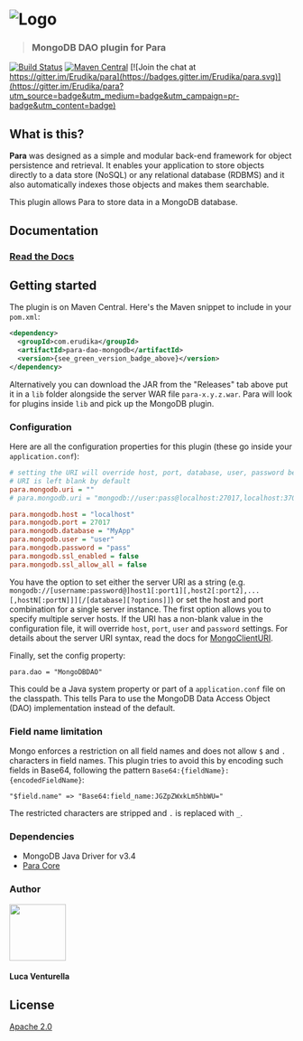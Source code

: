 ![Logo](https://s3-eu-west-1.amazonaws.com/org.paraio/para.png)
============================

> ### MongoDB DAO plugin for Para

[![Build Status](https://travis-ci.org/Erudika/para-dao-mongodb.svg?branch=master)](https://travis-ci.org/Erudika/para-dao-mongodb)
[![Maven Central](https://maven-badges.herokuapp.com/maven-central/com.erudika/para-dao-mongodb/badge.svg)](https://maven-badges.herokuapp.com/maven-central/com.erudika/para-dao-mongodb)
[![Join the chat at https://gitter.im/Erudika/para](https://badges.gitter.im/Erudika/para.svg)](https://gitter.im/Erudika/para?utm_source=badge&utm_medium=badge&utm_campaign=pr-badge&utm_content=badge)

## What is this?

**Para** was designed as a simple and modular back-end framework for object persistence and retrieval.
It enables your application to store objects directly to a data store (NoSQL) or any relational database (RDBMS)
and it also automatically indexes those objects and makes them searchable.

This plugin allows Para to store data in a MongoDB database.

## Documentation

### [Read the Docs](https://paraio.org/docs)

## Getting started

The plugin is on Maven Central. Here's the Maven snippet to include in your `pom.xml`:

```xml
<dependency>
  <groupId>com.erudika</groupId>
  <artifactId>para-dao-mongodb</artifactId>
  <version>{see_green_version_badge_above}</version>
</dependency>
```

Alternatively you can download the JAR from the "Releases" tab above put it in a `lib` folder alongside the server
WAR file `para-x.y.z.war`. Para will look for plugins inside `lib` and pick up the MongoDB plugin.

### Configuration

Here are all the configuration properties for this plugin (these go inside your `application.conf`):
```ini
# setting the URI will override host, port, database, user, password below
# URI is left blank by default
para.mongodb.uri = ""
# para.mongodb.uri = "mongodb://user:pass@localhost:27017,localhost:37017/MyApp"

para.mongodb.host = "localhost"
para.mongodb.port = 27017
para.mongodb.database = "MyApp"
para.mongodb.user = "user"
para.mongodb.password = "pass"
para.mongodb.ssl_enabled = false
para.mongodb.ssl_allow_all = false
```

You have the option to set either the server URI as a string (e.g. `mongodb://[username:password@]host1[:port1][,host2[:port2],...[,hostN[:portN]]][/[database][?options]]`) or set the
host and port combination for a single server instance. The first option allows you to specify multiple server hosts.
If the URI has a non-blank value in the configuration file, it will override `host`, `port`, `user` and `password` settings.
For details about the server URI syntax, read the docs for [MongoClientURI](https://mongodb.github.io/mongo-java-driver/3.4/javadoc/com/mongodb/MongoClientURI.html).

Finally, set the config property:
```
para.dao = "MongoDBDAO"
```
This could be a Java system property or part of a `application.conf` file on the classpath.
This tells Para to use the MongoDB Data Access Object (DAO) implementation instead of the default.

### Field name limitation

Mongo enforces a restriction on all field names and does not allow `$` and `.` characters in field names.
This plugin tries to avoid this by encoding such fields in Base64, following the pattern
`Base64:{fieldName}:{encodedFieldName}`:
```
"$field.name" => "Base64:field_name:JGZpZWxkLm5hbWU="
```
The restricted characters are stripped and `.` is replaced with `_`.

### Dependencies

- MongoDB Java Driver for v3.4
- [Para Core](https://github.com/Erudika/para)

### Author

<a href="https://github.com/lucav">
<img src="https://avatars2.githubusercontent.com/u/795297?v=3&s=460" width="100" height="100">
</a>

#### Luca Venturella

## License
[Apache 2.0](LICENSE)
